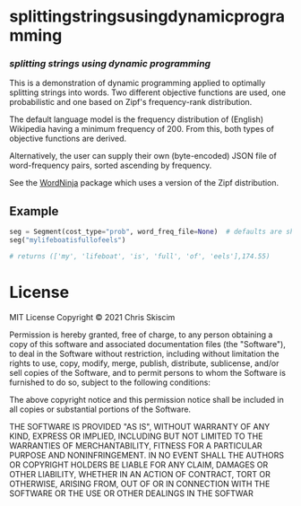 # splittingstringsusingdynamicprogramming 
### _splitting strings using dynamic programming_

This is a demonstration of dynamic programming applied to optimally splitting strings into words. 
Two different objective functions are used, one probabilistic and one based on
Zipf's frequency-rank distribution. 

The default language model is the frequency distribution of (English) Wikipedia having a 
minimum frequency of 200. From this, both types of objective functions are derived.

Alternatively, the user can supply their own (byte-encoded) JSON file of word-frequency 
pairs, sorted ascending by frequency.

See the [WordNinja](https://github.com/keredson/wordninja) package which uses a version
of the Zipf distribution.

## Example
```python
seg = Segment(cost_type="prob", word_freq_file=None)  # defaults are shown
seg("mylifeboatisfullofeels")

# returns (['my', 'lifeboat', 'is', 'full', 'of', 'eels'],174.55)
```
# License
MIT License Copyright &copy; 2021 Chris Skiscim

Permission is hereby granted, free of charge, to any person obtaining a copy
of this software and associated documentation files (the "Software"), to deal
in the Software without restriction, including without limitation the rights
to use, copy, modify, merge, publish, distribute, sublicense, and/or sell
copies of the Software, and to permit persons to whom the Software is
furnished to do so, subject to the following conditions:

The above copyright notice and this permission notice shall be included in all
copies or substantial portions of the Software.

THE SOFTWARE IS PROVIDED "AS IS", WITHOUT WARRANTY OF ANY KIND, EXPRESS OR
IMPLIED, INCLUDING BUT NOT LIMITED TO THE WARRANTIES OF MERCHANTABILITY,
FITNESS FOR A PARTICULAR PURPOSE AND NONINFRINGEMENT. IN NO EVENT SHALL THE
AUTHORS OR COPYRIGHT HOLDERS BE LIABLE FOR ANY CLAIM, DAMAGES OR OTHER
LIABILITY, WHETHER IN AN ACTION OF CONTRACT, TORT OR OTHERWISE, ARISING FROM,
OUT OF OR IN CONNECTION WITH THE SOFTWARE OR THE USE OR OTHER DEALINGS IN THE
SOFTWAR